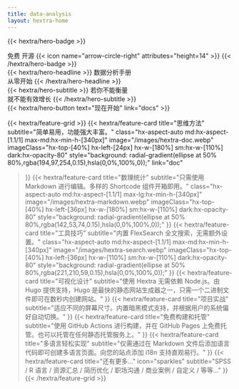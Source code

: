 ```yaml
---
title: data-analysis
layout: hextra-home
---
```


{{< hextra/hero-badge >}}
  <div class="hx-w-2 hx-h-2 hx-rounded-full hx-bg-primary-400"></div>
  <span>免费 开源</span>
  {{< icon name="arrow-circle-right" attributes="height=14" >}}
{{< /hextra/hero-badge >}}

<div class="hx-mt-6 hx-mb-6">
{{< hextra/hero-headline >}}
  数据分析手册&nbsp;<br class="sm:hx-block hx-hidden" />从零开始
{{< /hextra/hero-headline >}}
</div>

<div class="hx-mb-12">
{{< hextra/hero-subtitle >}}
  若你不能衡量&nbsp;<br class="sm:hx-block hx-hidden" />就不能有效增长
{{< /hextra/hero-subtitle >}}
</div>

<div class="hx-mb-6">
{{< hextra/hero-button text="现在开始" link="docs" >}}
</div>

<div class="hx-mt-6"></div>

{{< hextra/feature-grid >}}
  {{< hextra/feature-card
    title="思维方法"
    subtitle="简单易用，功能强大丰富。"
    class="hx-aspect-auto md:hx-aspect-[1.1/1] max-md:hx-min-h-[340px]"
    image="/images/hextra-doc.webp"
    imageClass="hx-top-[40%] hx-left-[24px] hx-w-[180%] sm:hx-w-[110%] dark:hx-opacity-80"
    style="background: radial-gradient(ellipse at 50% 80%,rgba(194,97,254,0.15),hsla(0,0%,100%,0));"
    link="doc"
  >}}
  {{< hextra/feature-card
    title="数理统计"
    subtitle="只需使用 Markdown 进行编辑。多样的 Shortcode 组件开箱即用。"
    class="hx-aspect-auto md:hx-aspect-[1.1/1] max-lg:hx-min-h-[340px]"
    image="/images/hextra-markdown.webp"
    imageClass="hx-top-[40%] hx-left-[36px] hx-w-[180%] sm:hx-w-[110%] dark:hx-opacity-80"
    style="background: radial-gradient(ellipse at 50% 80%,rgba(142,53,74,0.15),hsla(0,0%,100%,0));"
  >}}
  {{< hextra/feature-card
    title="工具技巧"
    subtitle="内置 FlexSearch 全文搜索，无需额外设置。"
    class="hx-aspect-auto md:hx-aspect-[1.1/1] max-md:hx-min-h-[340px]"
    image="/images/hextra-search.webp"
    imageClass="hx-top-[40%] hx-left-[36px] hx-w-[110%] sm:hx-w-[110%] dark:hx-opacity-80"
    style="background: radial-gradient(ellipse at 50% 80%,rgba(221,210,59,0.15),hsla(0,0%,100%,0));"
  >}}
  {{< hextra/feature-card
    title="可视化设计"
    subtitle="使用 Hextra 无需依赖 Node.js。由 Hugo 提供支持，Hugo 是最快的静态网站生成器之一，只需一个二进制文件即可在数秒内创建网站。"
  >}}
  {{< hextra/feature-card
    title="项目实战"
    subtitle="适应不同的屏幕尺寸。内置暗黑模式支持，并根据用户的系统偏好自动切换。"
  >}}
  {{< hextra/feature-card
    title="免费构建和托管"
    subtitle="使用 GitHub Actions 进行构建，并在 GitHub Pages 上免费托管。也可以托管在任何静态托管服务上。"
  >}}
  {{< hextra/feature-card
    title="多语言轻松实现"
    subtitle="仅需通过在 Markdown 文件后添加语言代码即可创建多语言页面。向您的站点添加 i18n 支持直观易行。"
  >}}
  {{< hextra/feature-card
    title="还有更多..."
    icon="sparkles"
    subtitle="SPSS / R 语言 / 资源汇总 / 简历优化 / 职场沟通 / 商业案例 / 自定义 / 等等..."
  >}}
{{< /hextra/feature-grid >}}
